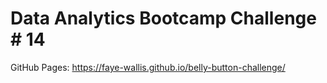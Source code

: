 # Data Analytics Bootcamp Challenge # 14
GitHub Pages: https://faye-wallis.github.io/belly-button-challenge/
